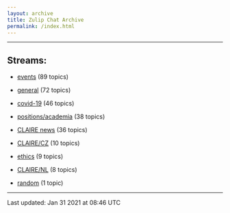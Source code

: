 ```yaml
---
layout: archive
title: Zulip Chat Archive
permalink: /index.html
---
```


---

## Streams:

* [events](stream/201207-events/index.html) (89 topics)

* [general](stream/201199-general/index.html) (72 topics)

* [covid-19](stream/226112-covid-19/index.html) (46 topics)

* [positions/academia](stream/203258-positions/academia/index.html) (38 topics)

* [CLAIRE news](stream/201957-CLAIRE-news/index.html) (36 topics)

* [CLAIRE/CZ](stream/203399-CLAIRE/CZ/index.html) (10 topics)

* [ethics](stream/228366-ethics/index.html) (9 topics)

* [CLAIRE/NL](stream/203255-CLAIRE/NL/index.html) (8 topics)

* [random](stream/202125-random/index.html) (1 topic)

<hr><p>Last updated: Jan 31 2021 at 08:46 UTC</p>